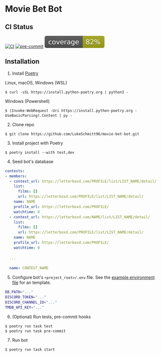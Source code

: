 # Movie Bet Bot

## CI Status
[![CI](https://github.com/LukeSchmitt96/movie-bet-bot/actions/workflows/ci.yml/badge.svg)](https://github.com/LukeSchmitt96/movie-bet-bot/actions/workflows/ci.yml) [![pre-commit](https://github.com/LukeSchmitt96/movie-bet-bot/actions/workflows/pre-commit.yml/badge.svg)](https://github.com/LukeSchmitt96/movie-bet-bot/actions/workflows/pre-commit.yml) ![Coverage](images/coverage.svg)

## Installation

1. Install [Poetry](https://python-poetry.org/docs/)

Linux, macOS, Windows (WSL)
```console
$ curl -sSL https://install.python-poetry.org | python3 -
```
Windows (Powershell)
```console
$ (Invoke-WebRequest -Uri https://install.python-poetry.org -UseBasicParsing).Content | py -
```

2. Clone repo

```console
$ git clone https://github.com/LukeSchmitt96/movie-bet-bot.git
```

3. Install project with Poetry

```console
$ poetry install --with test,dev
```

4. Seed bot's database

```yaml
contests:
- members:
  - contest_url: https://letterboxd.com/PROFILE/list/LIST_NAME/detail/
    list:
      films: []
      url: https://letterboxd.com/PROFILE/list/LIST_NAME/detail/
    name: NAME
    profile_url: https://letterboxd.com/PROFILE/
    watchtime: 0
  - contest_url: https://letterboxd.com/NAME/list/LIST_NAME/detail/
    list:
      films: []
      url: https://letterboxd.com/PROFILE/list/LIST_NAME/detail/
    name: NAME
    profile_url: https://letterboxd.com/PROFILE/
    watchtime: 0

  ...

  name: CONTEST_NAME
```

5. Configure bot's `<project_root>/.env` file. See the [example environment file](./.env.example) for an template.

```bash
DB_PATH="..."
DISCORD_TOKEN="..."
DISCORD_CHANNEL_ID="..."
TMDB_API_KEY="..."
```

6. (Optional) Run tests, pre-commit hooks

```console
$ poetry run task test
$ poetry run task pre-commit
```

7. Run bot

```console
$ poetry run task start
```
